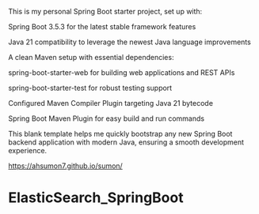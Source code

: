 This is my personal Spring Boot starter project, set up with:

Spring Boot 3.5.3 for the latest stable framework features

Java 21 compatibility to leverage the newest Java language improvements

A clean Maven setup with essential dependencies:

spring-boot-starter-web for building web applications and REST APIs

spring-boot-starter-test for robust testing support

Configured Maven Compiler Plugin targeting Java 21 bytecode

Spring Boot Maven Plugin for easy build and run commands

This blank template helps me quickly bootstrap any new Spring Boot backend application with modern Java, ensuring a smooth development experience.


https://ahsumon7.github.io/sumon/
# ElasticSearch_SpringBoot
